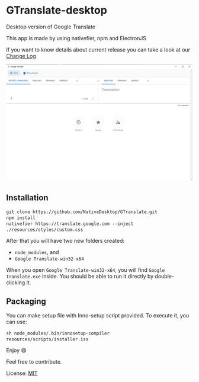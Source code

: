 # GTranslate-desktop
Desktop version of Google Translate

This app is made by using nativefier, npm and ElectronJS

If you want to know details about current release you can take a look at our [Change Log](./CHANGELOG.md)

![Screenshot of a Google Translate desktop app](./resources/images/screenshot.jpg)

## Installation

```
git clone https://github.com/NativeDesktop/GTranslate.git
npm install
nativefier https://translate.google.com --inject ./resources/styles/custom.css
```
After that you will have two new folders created:

- `node_modules`, and
- `Google Translate-win32-x64`

When you open `Google Translate-win32-x64`, you will find `Google Translate.exe` inside. You should be able to run it directly by double-clicking it.

## Packaging
You can make setup file with Inno-setup script provided.
To execute it, you can use:

```
sh node_modules/.bin/innosetup-compiler resources/scripts/installer.iss
```

Enjoy :smile:

Feel free to contribute.

License: [MIT](./LICENSE)
